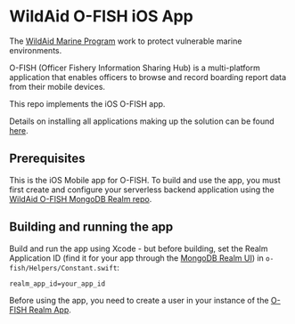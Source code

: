 #  WildAid O-FISH iOS App

The [WildAid Marine Program](https://marine.wildaid.org/) work to protect vulnerable marine environments.

O-FISH (Officer Fishery Information Sharing Hub) is a multi-platform application that enables officers to browse and record boarding report data from their mobile devices.

This repo implements the iOS O-FISH app.

Details on installing all applications making up the solution can be found [here](https://github.com/WildAid/o-fish.github.io).

## Prerequisites

This is the iOS Mobile app for O-FISH. To build and use the app, you must first create and configure your serverless backend application using the [WildAid O-FISH MongoDB Realm repo](https://github.com/WildAid/o-fish-realm).

## Building and running the app

Build and run the app using Xcode - but before building, set the Realm Application ID (find it for your app through the [MongoDB Realm UI](https://realm.mongodb.com)) in `o-fish/Helpers/Constant.swift`:

```
realm_app_id=your_app_id
```

Before using the app, you need to create a user in your instance of the [O-FISH Realm App](https://github.com/WildAid/o-fish-realm).


